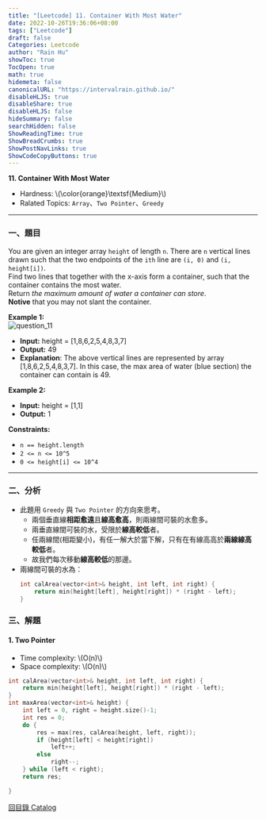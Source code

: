 ```yaml
---
title: "[Leetcode] 11. Container With Most Water"
date: 2022-10-26T19:36:06+08:00
tags: ["Leetcode"]
draft: false
Categories: Leetcode
author: "Rain Hu"
showToc: true
TocOpen: true
math: true
hidemeta: false
canonicalURL: "https://intervalrain.github.io/"
disableHLJS: true
disableShare: true
disableHLJS: false
hideSummary: false
searchHidden: false
ShowReadingTime: true
ShowBreadCrumbs: true
ShowPostNavLinks: true
ShowCodeCopyButtons: true
---
```

**11. Container With Most Water**
+ Hardness: \\(\color{orange}\textsf{Medium}\\)
+ Ralated Topics: `Array`、`Two Pointer`、`Greedy`
---
### 一、題目
You are given an integer array `height` of length `n`. There are `n` vertical lines drawn such that the two endpoints of the `ith` line are `(i, 0)` and `(i, height[i])`.  
Find two lines that together with the x-axis form a container, such that the container contains the most water.  
Return *the maximum amount of water a container can store*.  
**Notive** that you may not slant the container.

**Example 1:**  
![question_11](https://s3-lc-upload.s3.amazonaws.com/uploads/2018/07/17/question_11.jpg)  
+ **Input:** height = [1,8,6,2,5,4,8,3,7]
+ **Output:** 49
+ **Explanation**: The above vertical lines are represented by array [1,8,6,2,5,4,8,3,7]. In this case, the max area of water (blue section) the container can contain is 49.  

**Example 2:**
+ **Input:** height = [1,1]
+ **Output:** 1

**Constraints:**
+ `n == height.length`
+ `2 <= n <= 10^5`
+ `0 <= height[i] <= 10^4`

---

### 二、分析
+ 此題用 `Greedy` 與 `Two Pointer` 的方向來思考。
    + 兩個垂直線**相距愈遠**且**線高愈高**，則兩線間可裝的水愈多。
    + 兩垂直線間可裝的水，受限於**線高較低**者。
    + 任兩線間(相距變小)，有任一解大於當下解，只有在有線高高於**兩線線高較低**者。
    + 故我們每次移動**線高較低**的那邊。
+ 兩線間可裝的水為：
    ```C++
    int calArea(vector<int>& height, int left, int right) {
        return min(height[left], height[right]) * (right - left);
    }
    ```

### 三、解題
#### 1. Two Pointer
+ Time complexity: \\(O(n)\\)
+ Space complexity: \\(O(n)\\)
```C++
int calArea(vector<int>& height, int left, int right) {
    return min(height[left], height[right]) * (right - left);
}
int maxArea(vector<int>& height) {
    int left = 0, right = height.size()-1;
    int res = 0;
    do {
        res = max(res, calArea(height, left, right));
        if (height[left] < height[right])
            left++;
        else 
            right--;
    } while (left < right);
    return res;

}
```
[回目錄 Catalog](/posts/leetcode)